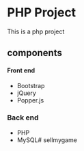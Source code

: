 # PHP Project

This is a php project

## components
#### Front end
- Bootstrap
- jQuery
- Popper.js

### Back end
- PHP
- MySQL# sellmygame
